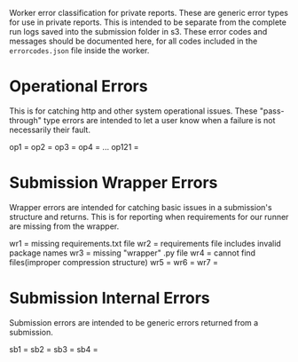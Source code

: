 Worker error classification for private reports. These are generic error types for use in private reports. This is intended to be separate from the complete run logs saved into the submission folder in s3. These error codes and messages should be documented here, for all codes included in the ```errorcodes.json``` file inside the worker.

# Operational Errors

This is for catching http and other system operational issues. These "pass-through" type errors 
are intended to let a user know when a failure is not necessarily their fault.

op1 = 
op2 = 
op3 = 
op4 = 
...
op121 =

# Submission Wrapper Errors

Wrapper errors are intended for catching basic issues in a submission's structure and returns. 
This is for reporting when requirements for our runner are missing from the wrapper.

wr1 = missing requirements.txt file
wr2 = requirements file includes invalid package names
wr3 = missing "wrapper" .py file
wr4 = cannot find files(improper compression structure)
wr5 = 
wr6 = 
wr7 = 

# Submission Internal Errors

Submission errors are intended to be generic errors returned from a submission.

sb1 = 
sb2 = 
sb3 = 
sb4 = 